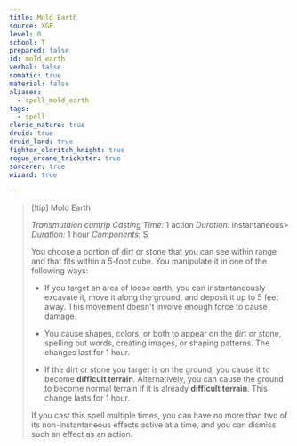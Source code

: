 ```yaml
---
title: Mold Earth
source: XGE
level: 0
school: T
prepared: false
id: mold_earth
verbal: false
somatic: true
material: false
aliases:
  - spell_mold_earth
tags:
  - spell
cleric_nature: true
druid: true
druid_land: true
fighter_eldritch_knight: true
rogue_arcane_trickster: true
sorcerer: true
wizard: true

---
```

>[!tip] Mold Earth
>
> *Transmutaion cantrip*
> *Casting Time:* 1 action
> *Duration:* instantaneous> *Duration:* 1 hour
> *Components:* S
>
>You choose a portion of dirt or stone that you can see within range and that fits within a 5-foot cube. You manipulate it in one of the following ways:
>
>-  If you target an area of loose earth, you can instantaneously excavate it, move it along the ground, and deposit it up to 5 feet away. This movement doesn't involve enough force to cause damage.
>
>-  You cause shapes, colors, or both to appear on the dirt or stone, spelling out words, creating images, or shaping patterns. The changes last for 1 hour.
>
>-  If the dirt or stone you target is on the ground, you cause it to become **difficult terrain**. Alternatively, you can cause the ground to become normal terrain if it is already **difficult terrain**. This change lasts for 1 hour.
>
>If you cast this spell multiple times, you can have no more than two of its non-instantaneous effects active at a time, and you can dismiss such an effect as an action.
>

